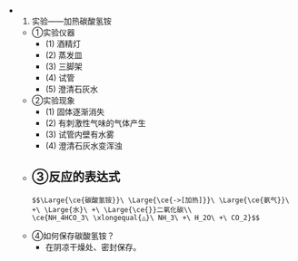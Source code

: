 -
  1. 实验——加热碳酸氢铵
	- ①实验仪器
		- (1) 酒精灯
		- (2) 蒸发皿
		- (3) 三脚架
		- (4) 试管
		- (5) 澄清石灰水
	- ②实验现象
		- (1) 固体逐渐消失
		- (2) 有刺激性气味的气体产生
		- (3) 试管内壁有水雾
		- (4) 澄清石灰水变浑浊
	- ③反应的表达式
		-
		  $$\Large{\ce{碳酸氢铵}}\ \Large{\ce{->[加热]}}\ \Large{\ce{氨气}}\ +\ \Large{水}\ +\ \Large{\ce{}}二氧化碳\\
		  \ce{NH_4HCO_3\ \xlongequal{△}\ NH_3\ +\ H_2O\ +\ CO_2}$$
	- ④如何保存碳酸氢铵？
		- 在阴凉干燥处、密封保存。